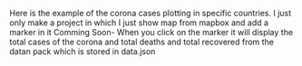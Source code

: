 Here is the example of the corona cases plotting in specific countries.
I just only make a project in which I just show map from mapbox and add a marker in it
Comming Soon- When you click on the marker it will display the total cases of the corona and total deaths and total recovered from the datan pack which is stored in data.json
